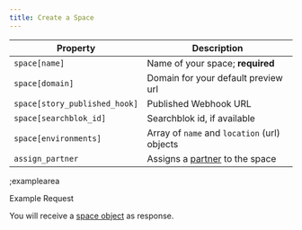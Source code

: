 ```yaml
---
title: Create a Space
---
```


| Property | Description |
|---|---|
| `space[name]` | Name of your space; **required** |
| `space[domain]` | Domain for your default preview url |
| `space[story_published_hook]` | Published Webhook URL |
| `space[searchblok_id]` | Searchblok id, if available |
| `space[environments]` | Array of `name` and `location` (url) objects |
| `assign_partner` | Assigns a [partner](https://www.storyblok.com/partners) to the space |

;examplearea

Example Request

<RequestExample url="https://mapi.storyblok.com/v1/spaces/" httpMethod="POST" :requestObject='{"space":{"assign_partner":"true", "name":"test3"}}'></RequestExample>

You will receive a [space object](#core-resources/spaces/the-space-object) as response.

